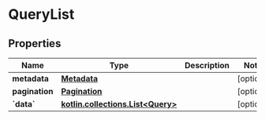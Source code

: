 
# QueryList

## Properties
| Name | Type | Description | Notes |
| ------------ | ------------- | ------------- | ------------- |
| **metadata** | [**Metadata**](Metadata.md) |  |  [optional] |
| **pagination** | [**Pagination**](Pagination.md) |  |  [optional] |
| **&#x60;data&#x60;** | [**kotlin.collections.List&lt;Query&gt;**](Query.md) |  |  [optional] |



